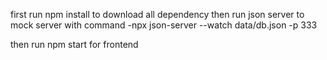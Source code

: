 first run npm install to download all dependency
then run json server to mock server with command
-npx json-server --watch data/db.json -p 333

then run npm start for frontend
